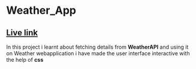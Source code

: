 # Weather_App
## [Live link](https://get-weather-condition.netlify.app/)

In this project i learnt about fetching details from  **WeatherAPI** and using it on Weather webapplication
i have made the user interface interactive with the help of **css**

